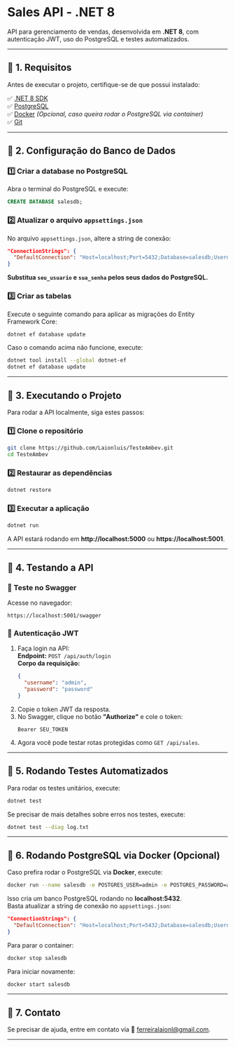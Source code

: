 # Sales API - .NET 8

API para gerenciamento de vendas, desenvolvida em **.NET 8**, com autenticação JWT, uso do PostgreSQL e testes automatizados.

---

## 📌 1. Requisitos

Antes de executar o projeto, certifique-se de que possui instalado:

✅ [.NET 8 SDK](https://dotnet.microsoft.com/en-us/download)  
✅ [PostgreSQL](https://www.postgresql.org/download/)  
✅ [Docker](https://www.docker.com/get-started/) *(Opcional, caso queira rodar o PostgreSQL via container)*  
✅ [Git](https://git-scm.com/downloads)  

---

## 📌 2. Configuração do Banco de Dados

### 1️⃣ Criar a database no PostgreSQL

Abra o terminal do PostgreSQL e execute:

```sql
CREATE DATABASE salesdb;
```

### 2️⃣ Atualizar o arquivo `appsettings.json`

No arquivo `appsettings.json`, altere a string de conexão:

```json
"ConnectionStrings": {
  "DefaultConnection": "Host=localhost;Port=5432;Database=salesdb;Username=seu_usuario;Password=sua_senha"
}
```
**Substitua `seu_usuario` e `sua_senha` pelos seus dados do PostgreSQL.**  

### 3️⃣ Criar as tabelas

Execute o seguinte comando para aplicar as migrações do Entity Framework Core:

```sh
dotnet ef database update
```

Caso o comando acima não funcione, execute:

```sh
dotnet tool install --global dotnet-ef
dotnet ef database update
```

---

## 📌 3. Executando o Projeto

Para rodar a API localmente, siga estes passos:

### 1️⃣ Clone o repositório

```sh
git clone https://github.com/Laionluis/TesteAmbev.git
cd TesteAmbev
```

### 2️⃣ Restaurar as dependências

```sh
dotnet restore
```

### 3️⃣ Executar a aplicação

```sh
dotnet run
```

A API estará rodando em **http://localhost:5000** ou **https://localhost:5001**.

---

## 📌 4. Testando a API

### 📝 Teste no Swagger

Acesse no navegador:

```
https://localhost:5001/swagger
```

### 📂 Autenticação JWT

1. Faça login na API:  
   **Endpoint:** `POST /api/auth/login`  
   **Corpo da requisição:**
   ```json
   {
     "username": "admin",
     "password": "password"
   }
   ```
2. Copie o token JWT da resposta.  
3. No Swagger, clique no botão **"Authorize"** e cole o token:  
   ```
   Bearer SEU_TOKEN
   ```
4. Agora você pode testar rotas protegidas como `GET /api/sales`.

---

## 📌 5. Rodando Testes Automatizados

Para rodar os testes unitários, execute:

```sh
dotnet test
```

Se precisar de mais detalhes sobre erros nos testes, execute:

```sh
dotnet test --diag log.txt
```

---

## 📌 6. Rodando PostgreSQL via Docker (Opcional)

Caso prefira rodar o PostgreSQL via **Docker**, execute:

```sh
docker run --name salesdb -e POSTGRES_USER=admin -e POSTGRES_PASSWORD=admin -e POSTGRES_DB=salesdb -p 5432:5432 -d postgres
```

Isso cria um banco PostgreSQL rodando no **localhost:5432**.  
Basta atualizar a string de conexão no `appsettings.json`:

```json
"ConnectionStrings": {
  "DefaultConnection": "Host=localhost;Port=5432;Database=salesdb;Username=admin;Password=admin"
}
```

Para parar o container:

```sh
docker stop salesdb
```

Para iniciar novamente:

```sh
docker start salesdb
```

---

## 📌 7. Contato

Se precisar de ajuda, entre em contato via 📧 [ferreiralaionl@gmail.com](mailto:ferreiralaionl@gmail.com).

---


